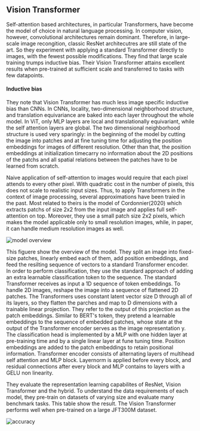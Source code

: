 ## Vision Transformer


Self-attention based architectures, in particular Transformers, have become the model of choice in natural language processing. In computer vision, however, convolutional architectures remain dominant. Therefore, in large-scale image recongition, classic ResNet architecutres are still state of the art. So they experiment with applying a standard Transformer directly to images, with the fewest possible modifications. They find that large scale training trumps inductive bias. Their Vision Transformer attains excellent results when pre-trained at sufficient scale and transferred to tasks with few datapoints.

#### Inductive bias

They note that Vision Transformer has much less image specific inductive bias than CNNs. In CNNs, locality, two-dimensional neighborhood structure, and translation equivariance are baked into each layer throughout the whole model. In ViT, only MLP layers are local and translationally equivariant, while the self attention layers are global. The two dimensional neighborhood structure is used very sparingly: in the beginning of the model by cutting the image into patches and at fine tuning time for adjusting the position embeddings for images of different resolution. Other than that, the position embeddings at initialization timecarry no information about the 2D positions of the patchs and all spatial relations between the patches have to be learned from scratch.

Naive application of self-attention to images would require that each pixel attends to every other pixel. With quadratic cost in the number of pixels, this does not scale to realistic input sizes. Thus, to apply Transformers in the context of image processing, several approximations have been traied in the past. Most related to theirs is the model of Cordonnier(2020) which extracts patchs of size 2x2 from the input image and applies full self-attention on top. Moreover, they use a small patch size 2x2 pixels, which makes the model applicable only to small resolution images, while, in paper, it can handle medium resolution images as well.

![model overview](https://user-images.githubusercontent.com/90513931/217997257-880e2574-c11e-4a3d-a432-f7a971dcd1dc.png)


This figuere show the overview of the model. They split an image into fixed-size patches, linearly embed each of them, add position embeddings, and feed the resilting sequence of vectors to a standard Transformer encoder. In order to perform classification, they use the standard approach of adding an extra learnable classification token to the sequence. The standard Transformer receives as input a 1D sequence of token embeddings. To handle 2D images, reshape the image into a sequence of flattened 2D patches. The Transformers uses constant latent vector size D through all of its layers, so they flatten the parches and map to D dimensions with a trainable linear projection. They refer to the output of this projection as the patch embeddings. Similar to BERT's token, they pretend a learnable embeddings to the sequence of embedded patches, whose state at the output of the Transformer encoder serves as the image representation y. The classification head is implemented by a MLP with one hidden layer at pre-training time and by a single linear layer at fune tuning time. Position embeddings are added to the patch embeddings to retain positional information. Transformer encoder consists of alternating layers of multihead self attention and MLP block. Layernorm is applied before every block, and residual connections after every block and MLP contains to layers with a GELU non linearity.

They evaluate the representation learning capabilites of ResNet, Vision Transformer and the hybrid. To understand the data requirements of each model, they pre-train on datasets of varying size and evaluate many benchmark tasks. This table show the result. The Vision Transformer performs well when pre-trained on a large JFT300M dataset.

![accuracy](https://user-images.githubusercontent.com/90513931/217997265-57a0c886-0c22-4d72-820f-e706a63b30c6.png)
